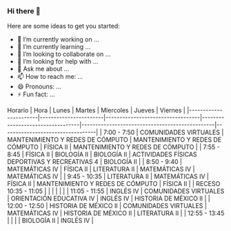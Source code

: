 ### Hi there 👋

Here are some ideas to get you started:

- 🔭 I’m currently working on ...
- 🌱 I’m currently learning ...
- 👯 I’m looking to collaborate on ...
- 🤔 I’m looking for help with ...
- 💬 Ask me about ...
- 📫 How to reach me: ...
- 😄 Pronouns: ...
- ⚡ Fun fact: ...

Horario
| Hora                  | Lunes                 | Martes                           | Miercoles                        | Jueves                                         | Viernes                          |
|-----------------------|-----------------------|----------------------------------|----------------------------------|------------------------------------------------|----------------------------------|
| 7:00 - 7:50           | COMUNIDADES VIRTUALES | MANTENIMIENTO Y REDES DE CÓMPUTO | MANTENIMIENTO Y REDES DE CÓMPUTO | FÍSICA II                                      | MANTENIMIENTO Y REDES DE CÓMPUTO |
| 7:55 - 8:45           | FÍSICA II             | BIOLOGÍA II                      | BIOLOGÍA II                      | ACTIVIDADES FÍSICAS DEPORTIVAS Y RECREATIVAS 4 | BIOLOGÍA II                      |
| 8:50 - 9:40           | MATEMÁTICAS IV        | FÍSICA II                        | LITERATURA II                    | MATEMÁTICAS IV                                 | MATEMÁTICAS IV                   |
| 9:45 - 10:35          | LITERATURA II         | MATEMÁTICAS IV                   | FÍSICA II                        | MANTENIMIENTO Y REDES DE CÓMPUTO               | FÍSICA II                        |
| RECESO  10:35 - 11:05 |                       |                                  |                                  |                                                |                                  |
| 11:05 - 11:55         | INGLÉS IV             | COMUNIDADES VIRTUALES            | ORIENTACIÓN EDUCATIVA IV         | INGLÉS IV                                      | HISTORIA DE MÉXICO II            |
| 12:00 - 12:50         | HISTORIA DE MÉXICO II | COMUNIDADES VIRTUALES            | MATEMÁTICAS IV                   | HISTORIA DE MÉXICO II                          | LITERATURA II                    |
| 12:55 - 13:45         |                       |                                  |                                  | BIOLOGÍA II                                    | INGLÉS IV                        |
